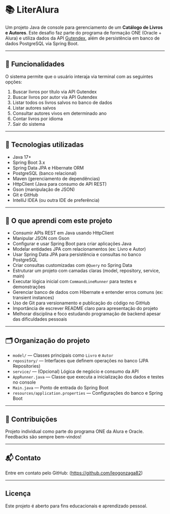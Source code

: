 # 📚 LiterAlura

Um projeto Java de console para gerenciamento de um **Catálogo de Livros e Autores**. Este desafio faz parte do programa de formação ONE (Oracle + Alura) e utiliza dados da API [Gutendex](https://gutendex.com/), além de persistência em banco de dados PostgreSQL via Spring Boot.

---

## 🚀 Funcionalidades

O sistema permite que o usuário interaja via terminal com as seguintes opções:

1. Buscar livros por título via API Gutendex  
2. Buscar livros por autor via API Gutendex  
3. Listar todos os livros salvos no banco de dados  
4. Listar autores salvos  
5. Consultar autores vivos em determinado ano  
6. Contar livros por idioma  
7. Sair do sistema  

---

## 🔧 Tecnologias utilizadas

- Java 17+  
- Spring Boot 3.x  
- Spring Data JPA e Hibernate ORM  
- PostgreSQL (banco relacional)  
- Maven (gerenciamento de dependências)  
- HttpClient (Java para consumo de API REST)  
- Gson (manipulação de JSON)  
- Git e GitHub  
- IntelliJ IDEA (ou outra IDE de preferência)  

---

## 🧠 O que aprendi com este projeto

- Consumir APIs REST em Java usando HttpClient  
- Manipular JSON com Gson  
- Configurar e usar Spring Boot para criar aplicações Java  
- Modelar entidades JPA com relacionamentos (ex: Livro e Autor)  
- Usar Spring Data JPA para persistência e consultas no banco PostgreSQL  
- Criar consultas customizadas com `@Query` no Spring Data  
- Estruturar um projeto com camadas claras (model, repository, service, main)  
- Executar lógica inicial com `CommandLineRunner` para testes e demonstrações  
- Gerenciar banco de dados com Hibernate e entender erros comuns (ex: transient instances)  
- Uso de Git para versionamento e publicação do código no GitHub  
- Importância de escrever README claro para apresentação do projeto  
- Melhorar disciplina e foco estudando programação de backend apesar das dificuldades pessoais  

---

## 🗂️ Organização do projeto

- `model/` — Classes principais como `Livro` e `Autor`  
- `repository/` — Interfaces que definem operações no banco (JPA Repositories)  
- `service/` — (Opcional) Lógica de negócio e consumo da API  
- `AppRunner.java` — Classe que executa a inicialização dos dados e testes no console  
- `Main.java` — Ponto de entrada do Spring Boot  
- `resources/application.properties` — Configurações do banco e Spring Boot  

---

## 🤝 Contribuições

Projeto individual como parte do programa ONE da Alura e Oracle. Feedbacks são sempre bem-vindos!  

---

## 📬 Contato

Entre em contato pelo GitHub: (https://github.com/leogonzaga82)  

---

## Licença

Este projeto é aberto para fins educacionais e aprendizado pessoal.
